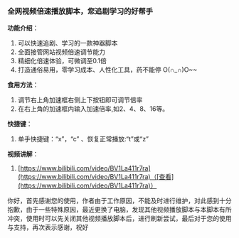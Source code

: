 ### 全网视频倍速播放脚本，您追剧学习的好帮手

**功能介绍**：
1. 可以快速追剧、学习的一款神器脚本
2. 全面接管网站视频倍速调节能力
3. 精细化倍速体验，可微调至0.1倍
4. 打造通俗易用，零学习成本、人性化工具，药不能停 O(∩_∩)O~~

**食用方法**：
1. 调节右上角加速框右侧上下按钮即可调节倍率
2. 在右上角的加速框内输入加速倍率,如2、4、8、16等。

**快捷键**：
1. 单手快捷键：“x”，“c” 、恢复正常播放:“t”或“z”

**视频讲解**：
1. [https://www.bilibili.com/video/BV1La411r7ra](https://www.bilibili.com/video/BV1La411r7ra)（[查看](https://www.bilibili.com/video/BV1La411r7ra)）

你好，首先感谢您的使用，作者由于工作原因，不能及时进行维护，对此感到十分抱歉，由于一些特殊原因，最近更换了电脑，发现其他视频播放脚本与本脚本有所冲突，使用时可以先关闭其他视频播放脚本后，进行刷新尝试，最后对于您的使用与支持，再次表示感谢，祝好